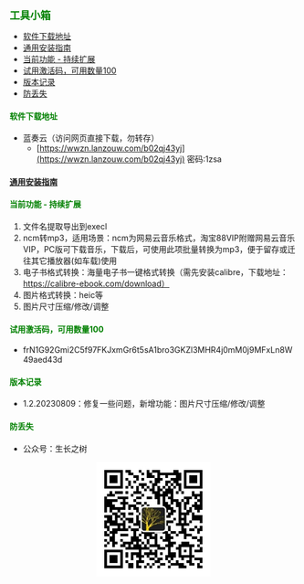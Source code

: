 
<b><font color=green size=4>
工具小箱
</font></b>

- [软件下载地址](#软件下载地址)
- [通用安装指南](#通用安装指南)
- [当前功能 - 持续扩展](#当前功能---持续扩展)
- [试用激活码，可用数量100](#试用激活码可用数量100)
- [版本记录](#版本记录)
- [防丢失](#防丢失)



#### <font color=green>软件下载地址</font>
- 蓝奏云（访问网页直接下载，勿转存）
  - [https://wwzn.lanzouw.com/b02qj43yj](https://wwzn.lanzouw.com/b02qj43yj) 密码:1zsa

#### [通用安装指南](../../univer/install.md)

#### <font color=green>当前功能 - 持续扩展</font>
1. 文件名提取导出到execl
2. ncm转mp3，适用场景：ncm为网易云音乐格式，淘宝88VIP附赠网易云音乐VIP，PC版可下载音乐，下载后，可使用此项批量转换为mp3，便于留存或迁往其它播放器(如车载)使用
3. 电子书格式转换：海量电子书一键格式转换（需先安装calibre，下载地址：https://calibre-ebook.com/download）
4. 图片格式转换：heic等
5. 图片尺寸压缩/修改/调整


#### <font color=green>试用激活码，可用数量100</font>
- frN1G92Gmi2C5f97FKJxmGr6t5sA1bro3GKZl3MHR4j0mM0j9MFxLn8W49aed43d

#### <font color=green>版本记录</font>
- 1.2.20230809：修复一些问题，新增功能：图片尺寸压缩/修改/调整

#### <font color=green>防丢失</font>
- 公众号：生长之树
<center><img src="../../../assets/qrcode_for.jpg" width="200px"></center>
